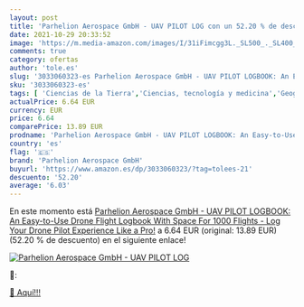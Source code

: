 ```yaml
---
layout: post
title: 'Parhelion Aerospace GmbH - UAV PILOT LOG con un 52.20 % de descuento'
date: 2021-10-29 20:33:52
image: 'https://m.media-amazon.com/images/I/31iFimcgg3L._SL500_._SL400_.jpg'
comments: true
category: ofertas
author: 'tole.es'
slug: '3033060323-es Parhelion Aerospace GmbH - UAV PILOT LOGBOOK: An Easy-to-...'
sku: '3033060323-es'
tags: [ 'Ciencias de la Tierra','Ciencias, tecnología y medicina','Geografía','Libros','Sistemas de Información Geográfica (SIG)','Tecnología aeroespacial y aeronáutica','Tecnología e ingeniería','Tecnologías y ciencias aplicadas','Transporte y automóviles','parhelion aerospace gmbh', ]
actualPrice: 6.64 EUR
currency: EUR
price: 6.64
comparePrice: 13.89 EUR
prodname: 'Parhelion Aerospace GmbH - UAV PILOT LOGBOOK: An Easy-to-Use Drone Flight Logbook With Space For 1000 Flights - Log Your Drone Pilot Experience Like a Pro!'
country: 'es'
flag: '🇪🇸'
brand: 'Parhelion Aerospace GmbH'
buyurl: 'https://www.amazon.es/dp/3033060323/?tag=tolees-21'
descuento: '52.20'
average: '6.03'
---
```


En este momento está [Parhelion Aerospace GmbH - UAV PILOT LOGBOOK: An Easy-to-Use Drone Flight Logbook With Space For 1000 Flights - Log Your Drone Pilot Experience Like a Pro!](https://www.amazon.es/dp/3033060323/?tag=tolees-21) a 6.64 EUR (original: 13.89 EUR) (52.20 %  de descuento) en el siguiente enlace!

[![Parhelion Aerospace GmbH - UAV PILOT LOG](https://m.media-amazon.com/images/I/31iFimcgg3L._SL500_._SL400_.jpg)](https://www.amazon.es/dp/3033060323/?tag=tolees-21)

🔎:


[🛒 Aquí!!!](https://www.amazon.es/dp/3033060323/?tag=tolees-21)
